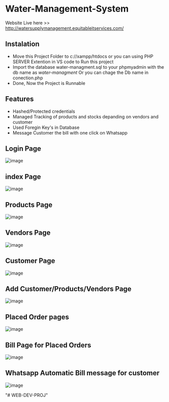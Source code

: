 # Water-Management-System
Website Live here >> http://watersupplymanagement.equitableitservices.com/
## Instalation
- Move this Project Folder to c://xampp/htdocs or you can using PHP SERVER Extention in VS code  to Run this project
- Import the database water-managment.sql to your phpmyadmin with the db name as <i>water-managment</i> Or you can chage the Db name in conection.php
- Done, Now the Project is Runnable 
## Features 
- Hashed/Protected credentials
- Managed Tracking of products and stocks depanding on vendors and customer 
- Used Foregin Key's in Database 
- Message Customer the bill with one click on Whatsapp

## Login Page 
![image](https://user-images.githubusercontent.com/45972990/158062226-1e58f9ef-6921-45b2-936c-812266cfb2a2.png)
## index Page
![image](https://user-images.githubusercontent.com/45972990/158062271-4e0c0909-23cf-46f5-8f4c-8fe4139f1611.png)
## Products Page
![image](https://user-images.githubusercontent.com/45972990/158062289-9d13acb4-6456-4cb9-955a-ebffb5a26d6d.png)
## Vendors Page
![image](https://user-images.githubusercontent.com/45972990/158062346-55b26748-c1ce-4a6b-9a56-3c7c5d28bc2e.png)
## Customer Page
![image](https://user-images.githubusercontent.com/45972990/158062380-e6e708b8-c8a1-4da9-b472-8746d98eb916.png)
## Add Customer/Products/Vendors Page
![image](https://user-images.githubusercontent.com/45972990/158062462-32658942-5c89-4a87-b33d-e686e3ab9f70.png)

## Placed Order pages
![image](https://user-images.githubusercontent.com/45972990/158062405-b2c3943d-3010-4c40-97a3-21825e9d1dfe.png)
## Bill Page for Placed Orders
![image](https://user-images.githubusercontent.com/45972990/158062495-c4e844be-1fe3-4357-9570-b434048365d9.png)
## Whatsapp Automatic Bill message for customer
![image](https://user-images.githubusercontent.com/45972990/158063687-609fc1eb-cf7f-4cba-87e7-ce3f35d315c4.png)




"# WEB-DEV-PROJ" 
